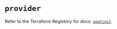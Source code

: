 # `provider`

Refer to the Terraform Registory for docs: [`spotinst`](https://registry.terraform.io/providers/spotinst/spotinst/1.130.0/docs).
